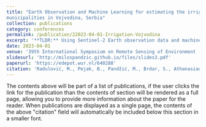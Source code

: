 ```yaml
---
title: "Earth Observation and Machine Learning for estimating the irrigation potential of
municipalities in Vojvodina, Serbia"
collection: publications
category: conferences
permalink: /publication/22023-04-01-Irrigation-Vojvodina
excerpt: '**TLDR:** Using Sentinel-2 Earth observation data and machine learning, we mapped irrigated areas for key crops in Vojvodina, Serbia, creating high-resolution binary maps that revealed irrigation trends from 2017 to 2022. The study also evaluated irrigation potential across municipalities, highlighting regions with extensive canal networks like Bačka, which showed high irrigation potential, offering insights to support future water management strategies.'
date: 2023-04-01
venue: '39th International Symposium on Remote Sensing of Environment (ISRSE39)'
slidesurl: 'http://milospandzic.github.io/files/slides3.pdf'
paperurl: 'https://edepot.wur.nl/640288'
citation: 'Radulović, M., Pejak, B., Pandžić, M., Brdar, S., Athanasiadis, I.N., Pajević, N., Kopanja, M., Lugonja, P. and Crnojević, V., 2023. Earth Observation and Machine Learning for estimating the irrigation potential of municipalities in Vojvodina, Serbia. In 39th International Symposium on Remote Sensing of Environment (ISRSE39).'
---
```


The contents above will be part of a list of publications, if the user clicks the link for the publication than the contents of section will be rendered as a full page, allowing you to provide more information about the paper for the reader. When publications are displayed as a single page, the contents of the above "citation" field will automatically be included below this section in a smaller font.
